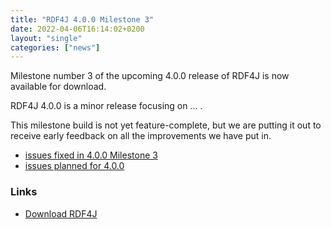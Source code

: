 ```yaml
---
title: "RDF4J 4.0.0 Milestone 3"
date: 2022-04-06T16:14:02+0200
layout: "single"
categories: ["news"]
---
```

Milestone number 3 of the upcoming 4.0.0 release of RDF4J is now available for download.

RDF4J 4.0.0 is a minor release focusing on ... .

This milestone build is not yet feature-complete, but we are putting it out to receive early feedback on all the improvements we have put in.

<!--more-->

 - [issues fixed in 4.0.0 Milestone 3](https://github.com/eclipse/rdf4j/issues?q=is%3Aissue+label%3AM3+is%3Aclosed+milestone%3A4.0.0)
 - [issues planned for 4.0.0](https://github.com/eclipse/rdf4j/milestone/30)

### Links

- [Download RDF4J](/download/)
